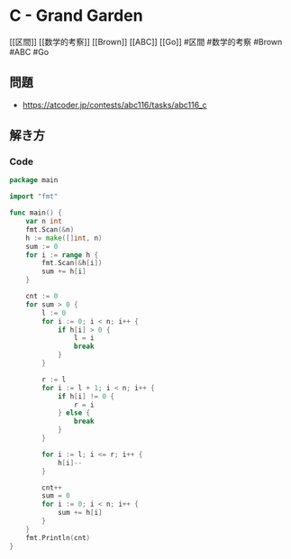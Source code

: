 # C - Grand Garden
[[区間]] [[数学的考察]] [[Brown]] [[ABC]] [[Go]]
#区間 #数学的考察 #Brown #ABC #Go 

## 問題
- https://atcoder.jp/contests/abc116/tasks/abc116_c

## 解き方
### Code
```go
package main

import "fmt"

func main() {
	var n int
	fmt.Scan(&n)
	h := make([]int, n)
	sum := 0
	for i := range h {
		fmt.Scan(&h[i])
		sum += h[i]
	}

	cnt := 0
	for sum > 0 {
		l := 0
		for i := 0; i < n; i++ {
			if h[i] > 0 {
				l = i
				break
			}
		}

		r := l
		for i := l + 1; i < n; i++ {
			if h[i] != 0 {
				r = i
			} else {
				break
			}
		}

		for i := l; i <= r; i++ {
			h[i]--
		}

		cnt++
		sum = 0
		for i := 0; i < n; i++ {
			sum += h[i]
		}
	}
	fmt.Println(cnt)
}
```